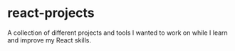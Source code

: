 # react-projects

A collection of different projects and tools I wanted to work on while I learn and improve my React skills.
